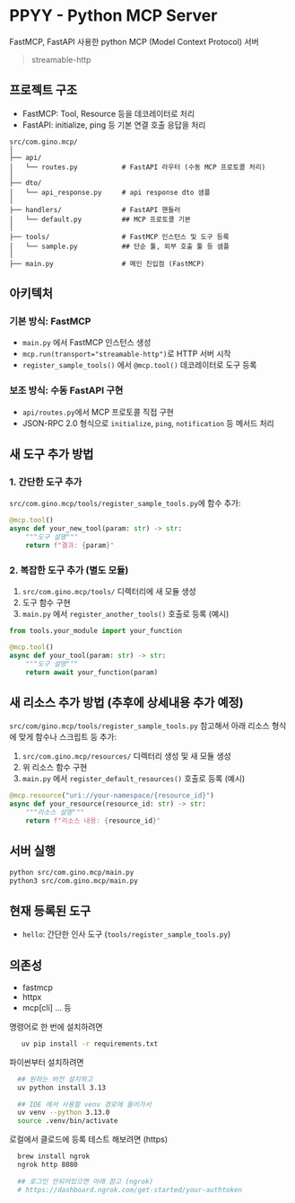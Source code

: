 # PPYY - Python MCP Server

FastMCP, FastAPI 사용한 python MCP (Model Context Protocol) 서버
> streamable-http

## 프로젝트 구조

- FastMCP: Tool, Resource 등을 데코레이터로 처리
- FastAPI: initialize, ping 등 기본 연결 호출 응답을 처리

```
src/com.gino.mcp/
│
├── api/
│   └── routes.py           # FastAPI 라우터 (수동 MCP 프로토콜 처리)
│
├── dto/
│   └── api_response.py     # api response dto 샘플
│
├── handlers/               # FastAPI 핸들러
│   └── default.py          ## MCP 프로토콜 기본
│
├── tools/                  # FastMCP 인스턴스 및 도구 등록
│   └── sample.py           ## 단순 툴, 외부 호출 툴 등 샘플
│
├── main.py                 # 메인 진입점 (FastMCP)
```

## 아키텍처

### 기본 방식: FastMCP
- `main.py` 에서 FastMCP 인스턴스 생성
- `mcp.run(transport="streamable-http")`로 HTTP 서버 시작
- `register_sample_tools()` 에서 `@mcp.tool()` 데코레이터로 도구 등록

### 보조 방식: 수동 FastAPI 구현
- `api/routes.py`에서 MCP 프로토콜 직접 구현
- JSON-RPC 2.0 형식으로 `initialize`, `ping`, `notification` 등 메서드 처리

## 새 도구 추가 방법

### 1. 간단한 도구 추가
`src/com.gino.mcp/tools/register_sample_tools.py`에 함수 추가:

```python
@mcp.tool()
async def your_new_tool(param: str) -> str:
    """도구 설명"""
    return f"결과: {param}"
```

### 2. 복잡한 도구 추가 (별도 모듈)
1. `src/com.gino.mcp/tools/` 디렉터리에 새 모듈 생성
2. 도구 함수 구현
3. `main.py` 에서 `register_another_tools()` 호출로 등록 (예시)

```python
from tools.your_module import your_function

@mcp.tool()
async def your_tool(param: str) -> str:
    """도구 설명"""
    return await your_function(param)
```

## 새 리소스 추가 방법 (추후에 상세내용 추가 예정)

`src/com/gino.mcp/tools/register_sample_tools.py` 참고해서 
아래 리소스 형식에 맞게 함수나 스크립트 등 추가:

1. `src/com.gino.mcp/resources/` 디렉터리 생성 및 새 모듈 생성
2. 위 리소스 함수 구현
3. `main.py` 에서 `register_default_resources()` 호출로 등록 (예시)

```python
@mcp.resource("uri://your-namespace/{resource_id}")
async def your_resource(resource_id: str) -> str:
    """리소스 설명"""
    return f"리소스 내용: {resource_id}"
```

## 서버 실행

```bash
python src/com.gino.mcp/main.py
python3 src/com.gino.mcp/main.py
```

## 현재 등록된 도구

- `hello`: 간단한 인사 도구 (`tools/register_sample_tools.py`)

## 의존성

- fastmcp
- httpx
- mcp[cli]
... 등

명령어로 한 번에 설치하려면
```bash
   uv pip install -r requirements.txt
```

파이썬부터 설치하려면
```bash
  ## 원하는 버전 설치하고
  uv python install 3.13
  
  ## IDE 에서 사용할 venv 경로에 들어가서
  uv venv --python 3.13.0
  source .venv/bin/activate
```

로컬에서 클로드에 등록 테스트 해보려면 (https)
```bash
  brew install ngrok
  ngrok http 8080
  
  ## 로그인 안되어있으면 아래 참고 (ngrok)
  # https://dashboard.ngrok.com/get-started/your-authtoken
```